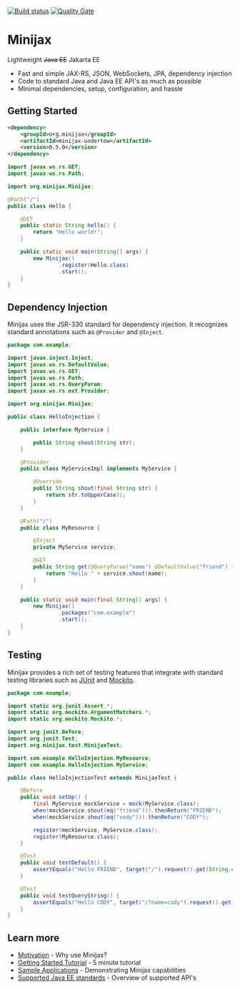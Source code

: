 
[![Build status](https://travis-ci.org/minijax/minijax.svg?branch=master)](https://travis-ci.org/minijax/minijax) [![Quality Gate](https://sonarcloud.io/api/project_badges/measure?project=org.minijax%3Aminijax&metric=alert_status)](https://sonarcloud.io/dashboard/index/org.minijax:minijax)

Minijax
=======

Lightweight ~~Java EE~~ Jakarta EE

* Fast and simple JAX-RS, JSON, WebSockets, JPA, dependency injection
* Code to standard Java and Java EE API's as much as possible
* Minimal dependencies, setup, configuration, and hassle

Getting Started
---------------

```xml
<dependency>
    <groupId>org.minijax</groupId>
    <artifactId>minijax-undertow</artifactId>
    <version>0.5.0</version>
</dependency>
```

```java
import javax.ws.rs.GET;
import javax.ws.rs.Path;

import org.minijax.Minijax;

@Path("/")
public class Hello {

    @GET
    public static String hello() {
        return "Hello world!";
    }

    public static void main(String[] args) {
        new Minijax()
                .register(Hello.class)
                .start();
    }
}
```

Dependency Injection
--------------------

Minijax uses the JSR-330 standard for dependency injection.  It recognizes standard annotations such as `@Provider` and `@Inject`.

```java
package com.example;

import javax.inject.Inject;
import javax.ws.rs.DefaultValue;
import javax.ws.rs.GET;
import javax.ws.rs.Path;
import javax.ws.rs.QueryParam;
import javax.ws.rs.ext.Provider;

import org.minijax.Minijax;

public class HelloInjection {

    public interface MyService {

        public String shout(String str);
    }

    @Provider
    public class MyServiceImpl implements MyService {

        @Override
        public String shout(final String str) {
            return str.toUpperCase();
        }
    }

    @Path("/")
    public class MyResource {

        @Inject
        private MyService service;

        @GET
        public String get(@QueryParam("name") @DefaultValue("friend") final String name) {
            return "Hello " + service.shout(name);
        }
    }

    public static void main(final String[] args) {
        new Minijax()
                .packages("com.example")
                .start();
    }
}
```

Testing
-------

Minijax provides a rich set of testing features that integrate with standard testing libraries such as [JUnit](https://junit.org/) and [Mockito](http://site.mockito.org/).

```java
package com.example;

import static org.junit.Assert.*;
import static org.mockito.ArgumentMatchers.*;
import static org.mockito.Mockito.*;

import org.junit.Before;
import org.junit.Test;
import org.minijax.test.MinijaxTest;

import com.example.HelloInjection.MyResource;
import com.example.HelloInjection.MyService;

public class HelloInjectionTest extends MinijaxTest {

    @Before
    public void setUp() {
        final MyService mockService = mock(MyService.class);
        when(mockService.shout(eq("friend"))).thenReturn("FRIEND");
        when(mockService.shout(eq("cody"))).thenReturn("CODY");

        register(mockService, MyService.class);
        register(MyResource.class);
    }

    @Test
    public void testDefault() {
        assertEquals("Hello FRIEND", target("/").request().get(String.class));
    }

    @Test
    public void testQueryString() {
        assertEquals("Hello CODY", target("/?name=cody").request().get(String.class));
    }
}
```

Learn more
----------

* [Motivation](https://github.com/minijax/minijax/wiki/Motivation) - Why use Minijax?
* [Getting Started Tutorial](https://github.com/minijax/minijax/wiki/Getting-Started) - 5 minute tutorial
* [Sample Applications](minijax-examples/) - Demonstrating Minijax capabilities
* [Supported Java EE standards](https://github.com/minijax/minijax/wiki/Java-EE-Standards) - Overview of supported API's
